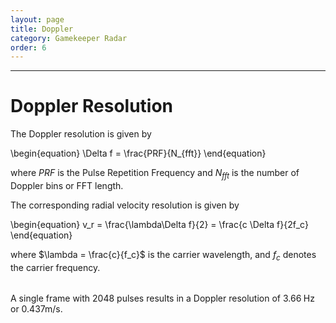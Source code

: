 ```yaml
---
layout: page
title: Doppler
category: Gamekeeper Radar
order: 6
---
```

---

# Doppler Resolution

The Doppler resolution is given by

\begin{equation}
    \Delta f = \frac{PRF}{N_{fft}}
\end{equation}

where $PRF$ is the Pulse Repetition Frequency and $N_{fft}$ is the number of Doppler bins or FFT length.

The corresponding radial velocity resolution is given by

\begin{equation}
    v_r = \frac{\lambda\Delta f}{2} = \frac{c \Delta f}{2f_c}
\end{equation}

where $\lambda = \frac{c}{f_c}$ is the carrier wavelength, and $f_c$ denotes the carrier frequency.

<form id="doppler-form">
  <table id='doppler-table'>
    <thead>
        <tr></tr>
    </thead>
    <tbody></tbody>
  </table>
</form>

<script>
    doppler_params = {
        headers: [
            "Parameter",
            "Symbol",
            "Value",
            "Unit",
        ],
        fields: [
            {
                o_param: "$PRF$",
                i_prf: 7500,
                o_unit: "$\\mathrm{Hz}$",
            },

            {
                o_param: "$N_{fft}$",
                i_nfft: 2048,
                o_unit: "",
            },

            {
                o_param: "$\\Delta f$",
                o_doppler_freq: 3.66,
                o_unit: "$\\mathrm{Hz}$",
            },

            {
                o_param: "$f_c$",
                i_fc: 2,
                o_unit: "$\\mathrm{GHz}$",
            },

            {
                o_param: "$\\lambda$",
                i_lambda: 0.150,
                o_unit: "$\\mathrm{m}$",
            },
            
            {
                o_param: "$\\Delta v_r$",
                o_velocity: 0.274,
                o_unit: "$\\mathrm{m/s}$",
            },
        ]
    }

    doppler_params = {
        headers: [
            "Parameter",
            "Symbol",
            "Value",
            "unit",
        ],

        fields: [
            {
                name: "Pulse Repetition Frequency",
                symbol: "$PRF$",
                val: 7353,
                unit: "$\\mathrm{Hz}$",
                db_unit: "",
                db: false,
                input: true,
            },

            {
                name: "FFT Length",
                symbol: "$N_{FFT}$",
                val: 2048,
                unit: "",
                db_unit: "",
                db: false,
                input: true,
            },

            {
                name: "Doppler Resolution",
                symbol: "$\\Delta f$",
                val: 3.66,
                unit: "$\\mathrm{Hz}$",
                db_unit: "",
                db: false,
                input: false,
            },

            {
                name: "Carrier Frequency",
                symbol: "$f_c$",
                val: 1256.875,
                unit: "$\\mathrm{MHz}$",
                db_unit: "",
                db: false,
                input: true,
            },

            {
                name: "Wavelength",
                symbol: "$\\lambda$",
                val: 0.2384,
                unit: "$\\mathrm{m}$",
                db_unit: "",
                db: false,
                input: false,
            },

            {
                name: "Radial Velocity Resolution",
                symbol: "$\\Delta v_r$",
                val: 0.437,
                unit: "$\\mathrm{m/s}$",
                db_unit: "",
                db: false,
                input: false,
            },
        ]
    }

    generateTable3("doppler-table", doppler_params);

    var prf = 7500;
    var nfft = 2048;
    var fc = 2;
    var wavelength = 0.150;

    document.getElementById("Pulse Repetition Frequency").addEventListener("input", function (e) {
        e.preventDefault(); 

        prf = document.getElementById("Pulse Repetition Frequency").value;

        calculate();
    });

    document.getElementById("FFT Length").addEventListener("input", function (e) {
        e.preventDefault(); 

        nfft = document.getElementById("FFT Length").value;

        calculate();
    });

    document.getElementById("Carrier Frequency").addEventListener("input", function (e) {
        e.preventDefault(); 

        fc = document.getElementById("Carrier Frequency").value;

        wavelength = 299792458.0 / (fc * 1e6);

        //document.getElementById("Wavelength").value = wavelength.toFixed(3);

        calculate();
    });

    // document.getElementById("Wavelength").addEventListener("input", function (e) {
    //     e.preventDefault(); 

    //     wavelength = document.getElementById("Wavelength").value;

    //     fc = 299792458.0 / (wavelength * 1e6);

    //     document.getElementById("Carrier Frequency").value = fc.toFixed(3);

    //     calculate();
    // });

    function calculate() {
        var doppler_freq = prf / nfft;
        //var wavelength = 299792458.0 / (fc * 10e8);
        console.log(wavelength);
        var velocity = wavelength * doppler_freq / 2.0;
        
        document.getElementById("Wavelength").innerHTML = wavelength.toFixed(3);
        document.getElementById("Doppler Resolution").innerHTML = doppler_freq.toFixed(3);
        document.getElementById("Radial Velocity Resolution").innerHTML = velocity.toFixed(3);
    }




</script>

A single frame with 2048 pulses results in a Doppler resolution of $3.66\;\mathrm{Hz}$ or $0.437 \mathrm{m/s}$.